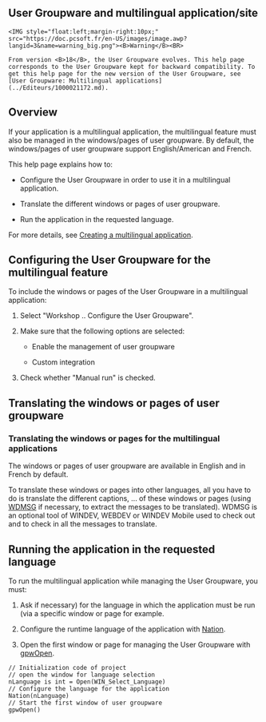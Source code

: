 
## User Groupware and multilingual application/site
			

<DIV class="specObsolete">
	<IMG style="float:left;margin-right:10px;" src="https://doc.pcsoft.fr/en-US/images/image.awp?langid=3&name=warning_big.png"><B>Warning</B><BR>
	From version <B>18</B>, the User Groupware evolves. This help page corresponds to the User Groupware kept for backward compatibility. To get this help page for the new version of the User Groupware, see [User Groupware: Multilingual applications](../Editeurs/1000021172.md). 
</DIV><a name="NOTE1"></a>
<a name="NOTE1_1"></a>


## Overview
<a name="overview_ELTTEXTE000122"></a>
If your application is a multilingual application, the multilingual feature must also be managed in the windows/pages of user groupware. By default, the windows/pages of user groupware support English/American and French.

This help page explains how to:

- Configure the User Groupware in order to use it in a multilingual application. 

- Translate the different windows or pages of user groupware.

- Run the application in the requested language.




For more details, see [Creating a multilingual application](../WDLang1/3054008.md).

<a name="NOTE2"></a>
<a name="NOTE2_1"></a>


## Configuring the User Groupware for the multilingual feature
<a name="configuring_the_user_groupware_for_the_multilingual_feature_ELTTEXTE000146"></a>
To include the windows or pages of the User Groupware in a multilingual application:

1. Select "Workshop .. Configure the User Groupware".

2. Make sure that the following options are selected:

	- Enable the management of user groupware

	- Custom integration




3. Check whether "Manual run" is checked.




<a name="NOTE3"></a>
<a name="NOTE3_1"></a>


## Translating the windows or pages of user groupware
<a name="translating_the_windows_pages_user_groupware_ELTTEXTE000170"></a>


### Translating the windows or pages for the multilingual applications
<a name="translating_the_windows_pages_for_the_multilingual_applications_ELTPARAGRAPHE000049"></a>

The windows or pages of user groupware are available in English and in French by default.

To translate these windows or pages into other languages, all you have to do is translate the different captions, ... of these windows or pages (using [WDMSG](../WDMsg/3518040.md) if necessary, to extract the messages to be translated). WDMSG is an optional tool of WINDEV, WEBDEV or WINDEV Mobile used to check out and to check in all the messages to translate.

<a name="NOTE4"></a>
<a name="NOTE4_1"></a>


## Running the application in the requested language
<a name="running_the_application_the_requested_language_ELTTEXTE000194"></a>
To run the multilingual application while managing the User Groupware, you must: 

1. Ask if necessary) for the language in which the application must be run (via a specific window or page for example.

2. Configure the runtime language of the application with [Nation](../WDLang1/3054014.md).

3. Open the first window or page for managing the User Groupware with [gpwOpen](../WDLang6/3041002.md).





```wl
// Initialization code of project
// open the window for language selection
nLanguage is int = Open(WIN_Select_Language)
// Configure the language for the application
Nation(nLanguage)
// Start the first window of user groupware
gpwOpen()
```



